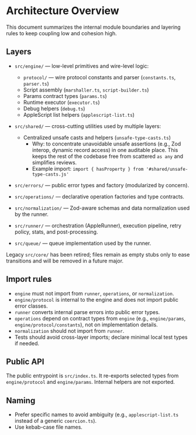 # Architecture Overview

This document summarizes the internal module boundaries and layering rules to keep coupling low and cohesion high.

## Layers

- `src/engine/` — low-level primitives and wire-level logic:
  - `protocol/` — wire protocol constants and parser (`constants.ts`, `parser.ts`)
  - Script assembly (`marshaller.ts`, `script-builder.ts`)
  - Params contract types (`params.ts`)
  - Runtime executor (`executor.ts`)
  - Debug helpers (`debug.ts`)
  - AppleScript list helpers (`applescript-list.ts`)

- `src/shared/` — cross-cutting utilities used by multiple layers:
  - Centralized unsafe casts and helpers (`unsafe-type-casts.ts`)
    - Why: to concentrate unavoidable unsafe assertions (e.g., Zod interop, dynamic record access) in one auditable place. This keeps the rest of the codebase free from scattered `as any` and simplifies reviews.
    - Example import: `import { hasProperty } from '#shared/unsafe-type-casts.js'`

- `src/errors/` — public error types and factory (modularized by concern).

- `src/operations/` — declarative operation factories and type contracts.

- `src/normalization/` — Zod-aware schemas and data normalization used by the runner.

- `src/runner/` — orchestration (AppleRunner), execution pipeline, retry policy, stats, and post-processing.

- `src/queue/` — queue implementation used by the runner.

Legacy `src/core/` has been retired; files remain as empty stubs only to ease transitions and will be removed in a future major.

## Import rules

- `engine` must not import from `runner`, `operations`, or `normalization`.
- `engine/protocol` is internal to the engine and does not import public error classes.
- `runner` converts internal parse errors into public error types.
- `operations` depend on contract types from `engine` (e.g., `engine/params`, `engine/protocol/constants`), not on implementation details.
- `normalization` should not import from `runner`.
- Tests should avoid cross-layer imports; declare minimal local test types if needed.

## Public API

The public entrypoint is `src/index.ts`. It re-exports selected types from `engine/protocol` and `engine/params`. Internal helpers are not exported.

## Naming

- Prefer specific names to avoid ambiguity (e.g., `applescript-list.ts` instead of a generic `coercion.ts`).
- Use kebab-case file names.
